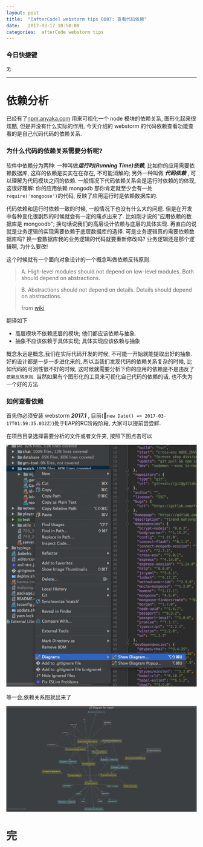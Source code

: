 ```yaml
---
layout: post
title:  "[afterCode] webstorm tips 0007: 查看代码依赖"
date:   2017-03-17 10:50:00
categories:  afterCode webstorm tips
---
```


### 今日快捷键

```
无 
```
----


# 依赖分析

已经有了[npm.anvaka.com](http://npm.anvaka.com/#/view/2d/express) 用来可视化一个 node 模块的依赖关系, 图形化起来很炫酷, 但是并没有什么实际的作用, 今天介绍的 webstorm 的代码依赖查看功能查看的是自己代码代码的依赖关系.

### 为什么代码的依赖关系需要分析呢?

软件中依赖分为两种: 一种叫做***运行时(Running Time)依赖***, 比如你的应用需要依赖数据库, 这样的依赖是实实在在存在, 不可能消解的; 另外一种叫做 ***代码依赖*** , 可以理解为代码模块之间的依赖. 一般情况下代码依赖关系会是运行时依赖的的体现, 这很好理解: 你的应用依赖 mongodb 那你肯定就至少会有一处 `require('mongoose')`的代码, 反映了应用运行时是依赖数据库的. 

代码依赖和运行时依赖一致的时候, 一般情况下也没有什么大的问题. 但是在开发中各种变化很剧烈的时候就会有一定的痛点出来了. 比如刚才说的"应用依赖的数据库是 mongoodb"; 换句话说我们的高层设计依赖与底层的具体实现. 再直白的说就是业务逻辑的实现需要依赖于底层数据库的选择. 可是业务逻辑真的需要依赖数据库吗? 换一套数据库我的业务逻辑的代码就要重新修改吗? 业务逻辑还是那个逻辑啊, 为什么要改!

这个时候就有一个面向对象设计的一个概念叫做依赖反转原则.

> A. High-level modules should not depend on low-level modules. Both should depend on abstractions.
 

> B. Abstractions should not depend on details. Details should depend on abstractions.
> 
> from [wiki](https://www.wikiwand.com/en/Dependency_inversion_principle)


翻译如下

* 高层模块不依赖底层的模块; 他们都应该依赖与抽象.
* 抽象不应该依赖于具体实现; 具体实现应该依赖与抽象


概念永远是概念,我们在实际代码开发的时候, 不可能一开始就能提取出好的抽象. 好的设计都是一步一步进化来的, 所以当我们发现代码的依赖关系复杂的时候, 比如代码的可测性很不好的时候, 这时候就需要分析下你的应用的依赖是不是违反了 `依赖反转原则`. 当然如果有个图形化的工具来可视化自己代码的依赖的话, 也不失为一个好的方法.


### 如何查看依赖

首先你必须安装 webstorm ***2017.1*** , 目前(`new Date() => 2017-03-17T01:59:35.032Z)`)处于EAP的RC阶段阶段, 大家可以提前尝尝鲜.

在项目目录选择需要分析的文件或者文件夹, 按照下图点击可以

![show diag](https://raw.githubusercontent.com/stormslowly/stormslowly.github.io/master/imgs/show_diagram.png)

等一会,依赖关系图就出来了


![diagram](https://raw.githubusercontent.com/stormslowly/stormslowly.github.io/master/imgs/dependence_diagram.png)


# 完
